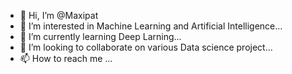 - 👋 Hi, I’m @Maxipat
- 👀 I’m interested in Machine Learning and Artificial Intelligence...
- 🌱 I’m currently learning Deep Larning...
- 💞️ I’m looking to collaborate on various Data science project...
- 📫 How to reach me ...

<!---
Maxipat/Maxipat is a ✨ special ✨ repository because its `README.md` (this file) appears on your GitHub profile.
You can click the Preview link to take a look at your changes.
--->
